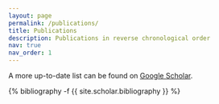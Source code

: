 ```yaml
---
layout: page
permalink: /publications/
title: Publications
description: Publications in reverse chronological order 
nav: true
nav_order: 1
---
```

A more up-to-date list can be found on [Google Scholar](https://scholar.google.com/citations?user=m6FrYWwAAAAJ&hl=en).
<!-- _pages/publications.md -->
<div class="publications">

{% bibliography -f {{ site.scholar.bibliography }} %}

</div>
